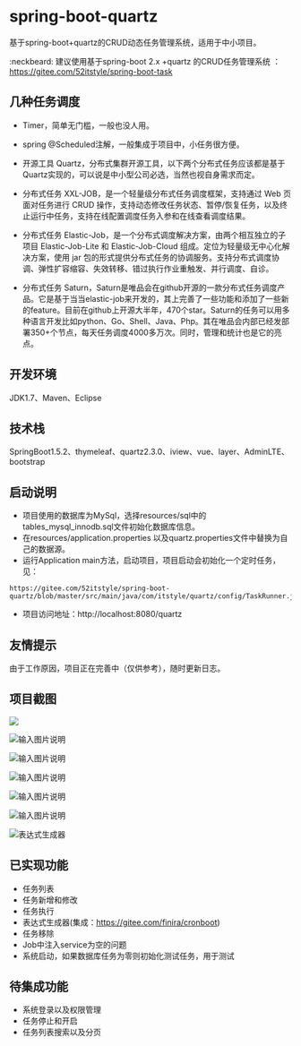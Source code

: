 # spring-boot-quartz

基于spring-boot+quartz的CRUD动态任务管理系统，适用于中小项目。


 :neckbeard: 建议使用基于spring-boot 2.x +quartz 的CRUD任务管理系统 ：https://gitee.com/52itstyle/spring-boot-task


## 几种任务调度

- Timer，简单无门槛，一般也没人用。

- spring @Scheduled注解，一般集成于项目中，小任务很方便。

- 开源工具 Quartz，分布式集群开源工具，以下两个分布式任务应该都是基于Quartz实现的，可以说是中小型公司必选，当然也视自身需求而定。

- 分布式任务 XXL-JOB，是一个轻量级分布式任务调度框架，支持通过 Web 页面对任务进行 CRUD 操作，支持动态修改任务状态、暂停/恢复任务，以及终止运行中任务，支持在线配置调度任务入参和在线查看调度结果。

- 分布式任务 Elastic-Job，是一个分布式调度解决方案，由两个相互独立的子项目 Elastic-Job-Lite 和 Elastic-Job-Cloud 组成。定位为轻量级无中心化解决方案，使用 jar 包的形式提供分布式任务的协调服务。支持分布式调度协调、弹性扩容缩容、失效转移、错过执行作业重触发、并行调度、自诊。

- 分布式任务 Saturn，Saturn是唯品会在github开源的一款分布式任务调度产品。它是基于当当elastic-job来开发的，其上完善了一些功能和添加了一些新的feature。目前在github上开源大半年，470个star。Saturn的任务可以用多种语言开发比如python、Go、Shell、Java、Php。其在唯品会内部已经发部署350+个节点，每天任务调度4000多万次。同时，管理和统计也是它的亮点。


## 开发环境

JDK1.7、Maven、Eclipse

## 技术栈

SpringBoot1.5.2、thymeleaf、quartz2.3.0、iview、vue、layer、AdminLTE、bootstrap

## 启动说明
- 项目使用的数据库为MySql，选择resources/sql中的tables_mysql_innodb.sql文件初始化数据库信息。
- 在resources/application.properties 以及quartz.properties文件中替换为自己的数据源。
- 运行Application main方法，启动项目，项目启动会初始化一个定时任务，见：

```
https://gitee.com/52itstyle/spring-boot-quartz/blob/master/src/main/java/com/itstyle/quartz/config/TaskRunner.java
```

- 项目访问地址：http://localhost:8080/quartz

## 友情提示
由于工作原因，项目正在完善中（仅供参考），随时更新日志。

## 项目截图

![](https://github.com/sctTeacher/spring-boot-quartz.git/spring-boot-quartz/img\181340_cfbf6c90_87650.png)

![输入图片说明](https://gitee.com/uploads/images/2018/0331/181347_8b91b864_87650.png "2.png")

![输入图片说明](https://gitee.com/uploads/images/2018/0331/181352_cfcdce10_87650.png "3.png")

![输入图片说明](https://gitee.com/uploads/images/2018/0331/181357_e41c9cd9_87650.png "4.png")

![输入图片说明](https://gitee.com/uploads/images/2018/0331/181403_b82f6edd_87650.png "5.png")

![输入图片说明](https://gitee.com/uploads/images/2018/0331/181409_b5623f27_87650.png "6.png")

![表达式生成器](https://gitee.com/uploads/images/2018/0402/180033_437a1186_87650.png "7.png")

## 已实现功能

- 任务列表
- 任务新增和修改
- 任务执行
- 表达式生成器(集成：https://gitee.com/finira/cronboot)
- 任务移除
- Job中注入service为空的问题
- 系统启动，如果数据库任务为零则初始化测试任务，用于测试

## 待集成功能

- 系统登录以及权限管理
- 任务停止和开启
- 任务列表搜索以及分页


